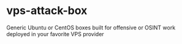 # vps-attack-box
Generic Ubuntu or CentOS boxes built for offensive or OSINT work deployed in your favorite VPS provider
